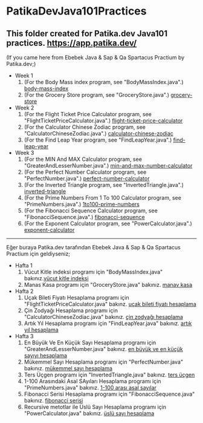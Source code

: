 # PatikaDevJava101Practices
This folder created for Patika.dev Java101 practices. https://app.patika.dev/
--- 
(If you came here from Ebebek Java & Sap & Qa Spartacus Practium by Patika.dev;)
- Week 1
  1. (For the Body Mass index program, see "BodyMassIndex.java".) [body-mass-index](https://github.com/simsirugurhan/PatikaDevJava101Practices/blob/main/BodyMassIndex.java)
  2. (For the Grocery Store program, see "GroceryStore.java".) [grocery-store](https://github.com/simsirugurhan/PatikaDevJava101Practices/blob/main/GroceryStore.java)
- Week 2
  1. (For the Flight Ticket Price Calculator program, see "FlightTicketPriceCalculator.java".) [flight-ticket-price-calculator](https://github.com/simsirugurhan/PatikaDevJava101Practices/blob/main/FlightTicketPriceCalculator.java)
  2. (For the Calculator Chinese Zodiac program, see "CalculatorChineseZodiac.java".) [calculator-chinese-zodiac](https://github.com/simsirugurhan/PatikaDevJava101Practices/blob/main/CalculatorChineseZodiac.java)
  3. (For the Find Leap Year program, see "FindLeapYear.java".) [find-leap-year](https://github.com/simsirugurhan/PatikaDevJava101Practices/blob/main/FindLeapYear.java)
- Week 3
  1. (For the MIN And MAX Calculator program, see "GreaterAndLesserNumber.java".) [min-and-max-number-calculator](https://github.com/simsirugurhan/PatikaDevJava101Practices/blob/main/GreaterAndLesserNumber.java)
  2. (For the Perfect Number Calculator program, see "PerfectNumber.java".) [perfect-number-calculator](https://github.com/simsirugurhan/PatikaDevJava101Practices/blob/main/PerfectNumber.java)
  3. (For the Inverted Triangle program, see "InvertedTriangle.java".) [inverted-triangle](https://github.com/simsirugurhan/PatikaDevJava101Practices/blob/main/InvertedTriangle.java)
  4. (For the Prime Numbers From 1 To 100 Calculator program, see "PrimeNumbers.java".) [1to100-prime-numbers](https://github.com/simsirugurhan/PatikaDevJava101Practices/blob/main/PrimeNumberOneToHundred.java)
  5. (For the Fibonacci Sequence Calculator program, see "FibonacciSequence.java".) [fibonacci-sequence](https://github.com/simsirugurhan/PatikaDevJava101Practices/blob/main/FibonacciSequence.java)
  6. (For the Exponent Calculator program, see "PowerCalculator.java".) [exponent-calculator](https://github.com/simsirugurhan/PatikaDevJava101Practices/blob/main/PowerCalculator.java)
---
Eğer buraya Patika.dev tarafından Ebebek Java & Sap & Qa Spartacus Practium için geldiyseniz;
- Hafta 1
  1. Vücut Kitle indeksi programı için "BodyMassIndex.java" bakınız.[vücut kitle indeksi](https://github.com/simsirugurhan/PatikaDevJava101Practices/blob/main/BodyMassIndex.java)
  2. Manas Kasa programı için "GroceryStore.java" bakınız.  [manav kasa](https://github.com/simsirugurhan/PatikaDevJava101Practices/blob/main/GroceryStore.java)
- Hafta 2
  1. Uçak Bileti Fiyatı Hesaplama programı için "FlightTicketPriceCalculator.java" bakınz. [uçak bileti fiyatı hesaplama](https://github.com/simsirugurhan/PatikaDevJava101Practices/blob/main/FlightTicketPriceCalculator.java)
  2. Çin Zodyağı Hesaplama programı için "CalculatorChineseZodiac.java" bakınız. [çin zodyağı hesaplama](https://github.com/simsirugurhan/PatikaDevJava101Practices/blob/main/CalculatorChineseZodiac.java)
  3. Artık Yıl Hesaplama programı için "FindLeapYear.java" bakınız. [artık yıl hesaplama](https://github.com/simsirugurhan/PatikaDevJava101Practices/blob/main/FindLeapYear.java)
- Hafta 3
  1. En Büyük Ve En Küçük Sayı Hesaplama programı için "GreaterAndLesserNumber.java" bakınız. [en büyük ve en küçük sayıyı hesaplama](https://github.com/simsirugurhan/PatikaDevJava101Practices/blob/main/GreaterAndLesserNumber.java) 
  2. Mükemmel Sayı Hesaplama programı için "PerfectNumber.java" bakınız. [mükemmel sayı hesaplama](https://github.com/simsirugurhan/PatikaDevJava101Practices/blob/main/PerfectNumber.java)
  3. Ters Üçgen programı için "InvertedTriangle.java" bakınız. [ters üçgen](https://github.com/simsirugurhan/PatikaDevJava101Practices/blob/main/InvertedTriangle.java)
  4. 1-100 Arasındaki Asal SAyıları Hesaplama programı için "PrimeNumbers.java" bakınız. [1-100 arası asal sayılar](https://github.com/simsirugurhan/PatikaDevJava101Practices/blob/main/PrimeNumberOneToHundred.java)
  5. Fibonacci Serisi Hesaplama programı için "FibonacciSequence.java" bakınız. [fibonacci serisi](https://github.com/simsirugurhan/PatikaDevJava101Practices/blob/main/FibonacciSequence.java)
  6. Recursive metotlar ile Üslü Sayı Hesaplama programı için "PowerCalculator.java" bakınız. [üslü sayı hesaplama](https://github.com/simsirugurhan/PatikaDevJava101Practices/blob/main/PowerCalculator.java)
